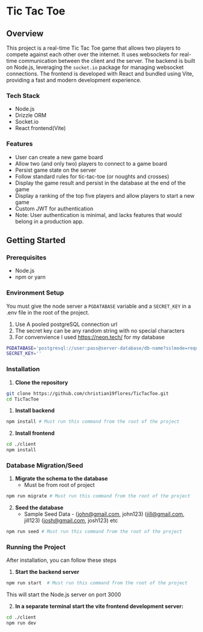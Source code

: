 # Tic Tac Toe

## Overview

This project is a real-time Tic Tac Toe game that allows two players to compete against each other over the internet. It uses websockets for real-time communication between the client and the server. The backend is built on Node.js, leveraging the `socket.io` package for managing websocket connections. The frontend is developed with React and bundled using Vite, providing a fast and modern development experience.

### Tech Stack
 - Node.js
 - Drizzle ORM
 - Socket.io
 - React frontend(Vite)

### Features

- User can create a new game board
- Allow two (and only two) players to connect to a game board
- Persist game state on the server
- Follow standard rules for tic-tac-toe (or noughts and crosses)
- Display the game result and persist in the database at the end of the game
- Display a ranking of the top five players and allow players to start a new game
- Custom JWT for authentication
- Note: User authentication is minimal, and lacks features that would belong in a production app.

## Getting Started

### Prerequisites
- Node.js
- npm or yarn

### Environment Setup
You must give the node server a `PGDATABASE` variable and a `SECRET_KEY` in a .env file in the root of the project.
 1. Use  A pooled postgreSQL connection url
 2. The secret key can be any random string with no special characters
 3. For convenvience I used https://neon.tech/ for my database
```bash
PGDATABASE='postgresql://user:pass@server-database/db-name?sslmode=require'
SECRET_KEY=''
```

### Installation

1. **Clone the repository**

```bash
git clone https://github.com/christian19flores/TicTacToe.git
cd TicTacToe
```

1. **Install backend**
```bash
npm install # Must run this command from the root of the project
```

2. **Install frontend**
```bash
cd ./client
npm install
```

### Database Migration/Seed
1. **Migrate the schema to the database**
    - Must be from root of project
```bash
npm run migrate # Must run this command from the root of the project
```
2. **Seed the database**
    - Sample Seed Data - (john@gmail.com, john123) (jill@gmail.com, jill123) (josh@gmail.com, josh123) etc
```bash
npm run seed # Must run this command from the root of the project
```

### Running the Project
After installation, you can follow these steps

1. **Start the backend server**
```bash
npm run start  # Must run this command from the root of the project
```
This will start the Node.js server on port 3000

2. **In a separate terminal start the vite frontend development server:**
```bash
cd ./client
npm run dev
```